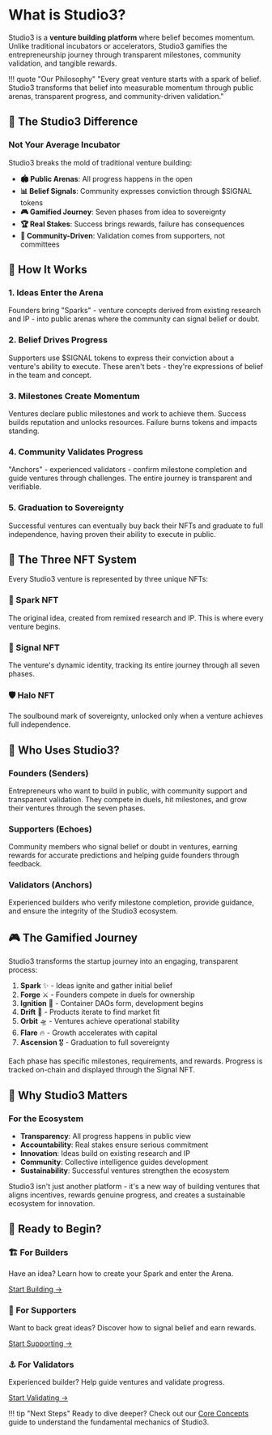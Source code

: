 # What is Studio3?

Studio3 is a **venture building platform** where belief becomes momentum. Unlike traditional incubators or accelerators, Studio3 gamifies the entrepreneurship journey through transparent milestones, community validation, and tangible rewards.

!!! quote "Our Philosophy"
    "Every great venture starts with a spark of belief. Studio3 transforms that belief into measurable momentum through public arenas, transparent progress, and community-driven validation."

## 🎯 The Studio3 Difference

<div class="arena-card" markdown="1">
<h3>Not Your Average Incubator</h3>

Studio3 breaks the mold of traditional venture building:

- **🏟️ Public Arenas**: All progress happens in the open
- **📊 Belief Signals**: Community expresses conviction through $SIGNAL tokens
- **🎮 Gamified Journey**: Seven phases from idea to sovereignty
- **🏆 Real Stakes**: Success brings rewards, failure has consequences
- **🤝 Community-Driven**: Validation comes from supporters, not committees

</div>

## 🚀 How It Works

### 1. **Ideas Enter the Arena**
Founders bring "Sparks" - venture concepts derived from existing research and IP - into public arenas where the community can signal belief or doubt.

### 2. **Belief Drives Progress**
Supporters use $SIGNAL tokens to express their conviction about a venture's ability to execute. These aren't bets - they're expressions of belief in the team and concept.

### 3. **Milestones Create Momentum**
Ventures declare public milestones and work to achieve them. Success builds reputation and unlocks resources. Failure burns tokens and impacts standing.

### 4. **Community Validates Progress**
"Anchors" - experienced validators - confirm milestone completion and guide ventures through challenges. The entire journey is transparent and verifiable.

### 5. **Graduation to Sovereignty**
Successful ventures can eventually buy back their NFTs and graduate to full independence, having proven their ability to execute in public.

## 🎨 The Three NFT System

Every Studio3 venture is represented by three unique NFTs:

<div class="grid">
<div class="arena-card" markdown="1">
<h3>🎨 Spark NFT</h3>
The original idea, created from remixed research and IP. This is where every venture begins.
</div>

<div class="arena-card" markdown="1">
<h3>📡 Signal NFT</h3>
The venture's dynamic identity, tracking its entire journey through all seven phases.
</div>

<div class="arena-card" markdown="1">
<h3>🛡️ Halo NFT</h3>
The soulbound mark of sovereignty, unlocked only when a venture achieves full independence.
</div>
</div>

## 🌟 Who Uses Studio3?

### **Founders (Senders)**
Entrepreneurs who want to build in public, with community support and transparent validation. They compete in duels, hit milestones, and grow their ventures through the seven phases.

### **Supporters (Echoes)**
Community members who signal belief or doubt in ventures, earning rewards for accurate predictions and helping guide founders through feedback.

### **Validators (Anchors)**
Experienced builders who verify milestone completion, provide guidance, and ensure the integrity of the Studio3 ecosystem.

## 🎮 The Gamified Journey

Studio3 transforms the startup journey into an engaging, transparent process:

1. **Spark** ✨ - Ideas ignite and gather initial belief
2. **Forge** ⚔️ - Founders compete in duels for ownership
3. **Ignition** 🚀 - Container DAOs form, development begins
4. **Drift** 🌊 - Products iterate to find market fit
5. **Orbit** 🛸 - Ventures achieve operational stability
6. **Flare** 🔥 - Growth accelerates with capital
7. **Ascension** 🎖️ - Graduation to full sovereignty

Each phase has specific milestones, requirements, and rewards. Progress is tracked on-chain and displayed through the Signal NFT.

## 🔮 Why Studio3 Matters

<div class="arena-card" markdown="1">
<h3>For the Ecosystem</h3>

- **Transparency**: All progress happens in public view
- **Accountability**: Real stakes ensure serious commitment
- **Innovation**: Ideas build on existing research and IP
- **Community**: Collective intelligence guides development
- **Sustainability**: Successful ventures strengthen the ecosystem

</div>

Studio3 isn't just another platform - it's a new way of building ventures that aligns incentives, rewards genuine progress, and creates a sustainable ecosystem for innovation.

## 🚦 Ready to Begin?

<div class="grid">
<div class="arena-card" markdown="1">
<h3>🏗️ For Builders</h3>
Have an idea? Learn how to create your Spark and enter the Arena.

[Start Building →](../roles/#founders-senders)
</div>

<div class="arena-card" markdown="1">
<h3>📡 For Supporters</h3>
Want to back great ideas? Discover how to signal belief and earn rewards.

[Start Supporting →](../roles/#supporters-echoes)
</div>

<div class="arena-card" markdown="1">
<h3>⚓ For Validators</h3>
Experienced builder? Help guide ventures and validate progress.

[Start Validating →](../roles/#validators-anchors)
</div>
</div>

!!! tip "Next Steps"
    Ready to dive deeper? Check out our [Core Concepts](core-concepts.md) guide to understand the fundamental mechanics of Studio3.
